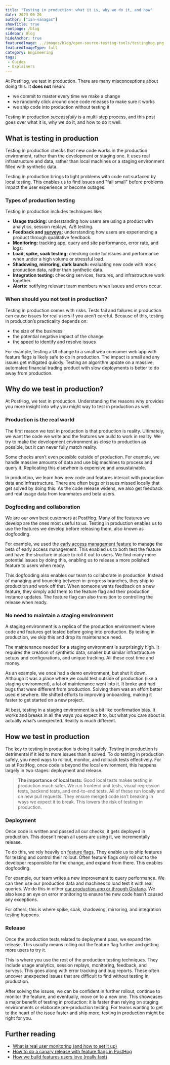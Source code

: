 ```yaml
---
title: "Testing in production: what it is, why we do it, and how"
date: 2023-06-26
author: ["ian-vanagas"]
showTitle: true
rootpage: /blog
sidebar: Blog
hideAnchor: true
featuredImage: ../images/blog/open-source-testing-tools/testinghog.png
featuredImageType: full
category: Engineering
tags:
 - Guides
 - Explainers
--- 
```


At PostHog, we test in production. There are many misconceptions about doing this. It **does not** mean:

- we commit to master every time we make a change
- we randomly click around once code releases to make sure it works
- we ship code into production without testing it

Testing in production *successfully* is a multi-step process, and this post goes over what it is, why we do it, and how to do it well.

## What is testing in production

Testing in production checks that new code works in the production environment, rather than the development or staging one. It uses real infrastructure and data, rather than local machines or a staging environment filled with synthetic data.

Testing in production brings to light problems with code not surfaced by local testing. This enables us to find issues and "fail small" before problems impact the user experience or become outages.

### Types of production testing

Testing in production includes techniques like:

- **Usage tracking:** understanding how users are using a product with analytics, session replays, A/B testing.
- **Feedback and [surveys](/docs/surveys/manual):** understanding how users are experiencing a product through qualitative feedback.
- **Monitoring:** tracking app, query and site performance, error rate, and logs.
- **Load, spike, soak testing:** checking code for issues and performance when under a high volume or stressful load.
- **Shadowing, mirroring, dark launch:** evaluating new code with mock production data, rather than synthetic data.
- **Integration testing:** checking services, features, and infrastructure work together.
- **Alerts:** notifying relevant team members when issues and errors occur.

### When should you not test in production?

Testing in production comes with risks. Tests fail and failures in production can cause issues for real users if you aren’t careful. Because of this, testing in production’s practicality depends on:

- the size of the business
- the potential negative impact of the change
- the speed to identify and resolve issues

For example, testing a UI change to a small web consumer web app with feature flags is likely safe to do in production. The impact is small and any issues get mitigated quickly. Testing an algorithm update on a massive, automated financial trading product with slow deployments is better to do away from production.

## Why do we test in production?

At PostHog, we test in production. Understanding the reasons why provides you more insight into why you might way to test in production as well.

### Production is the real world

The first reason we test in production is that production is reality. Ultimately, we want the code we write and the features we build to work in reality. We try to make the development environment as close to production as possible, but it can never fully match reality.

Some checks aren’t even possible outside of production. For example, we handle massive amounts of data and use big machines to process and query it. Replicating this elsewhere is expensive and unsustainable.

In production, we learn how new code and features interact with production data and infrastructure. There are often bugs or issues missed locally that get solved by doing this. As the code release widens, we also get feedback and real usage data from teammates and beta users.

### Dogfooding and collaboration

We are our own best customers at PostHog. Many of the features we develop are the ones most useful to us. Testing in production enables us to use the features we develop before releasing them, also known as dogfooding.

For example, we used the [early access management feature](/docs/feature-flags/early-access-feature-management) to manage the beta of early access management. This enabled us to both test the feature and have the structure in place to roll it out to users. We find many more potential issues by doing this, enabling us to release a more polished feature to users when ready.

This dogfooding also enables our team to collaborate in production. Instead of managing and bouncing between in-progress branches, they ship to production and work off that. When someone wants feedback on a new feature, they simply add them to the feature flag and their production instance updates. The feature flag can also transition to controlling the release when ready.

### No need to maintain a staging environment

A staging environment is a replica of the production environment where code and features get tested before going into production. By testing in production, we skip this and drop its maintenance need.

The maintenance needed for a staging environment is surprisingly high. It requires the creation of synthetic data, smaller but similar infrastructure setups and configurations, and unique tracking. All these cost time and money. 

As an example, we once had a demo environment, but shut it down. Although it was a place where we could test outside of production (like a staging environment), a lot of maintenance went into it. It broke and had bugs that were different from production. Solving them was an effort better used elsewhere. We shifted efforts to improving onboarding, making it faster to get started on a new project.

At best, testing in a staging environment is a bit like confirmation bias. It works and breaks in all the ways you expect it to, but what you care about is actually what’s unexpected. Reality is much different.

## How we test in production

The key to testing in production is doing it safely. Testing in production is detrimental if it led to more issues than it solved. To do testing in production safely, you need ways to rollout, monitor, and rollback tests effectively. For us at PostHog, once code is beyond the local environment, this happens largely in two stages: deployment and release.

> **The importance of local tests:** Good local tests makes testing in production much safer. We run frontend unit tests, visual regression tests, backend tests, and end-to-end tests. All of these run locally and on new pull requests. They ensure merged code isn’t breaking in ways we expect it to break. This lowers the risk of testing in production.

### Deployment

Once code is written and passed all our checks, it gets deployed in production. This doesn’t mean all users are using it, we incrementally release.

To do this, we rely heavily on [feature flags](/docs/feature-flags). They enable us to ship features for testing and control their rollout. Often feature flags only roll out to the developer responsible for the change, and expand from there. This enables dogfooding.

For example, our team writes a new improvement to query performance. We can then use our production data and machines to load test it with real queries. We do this in either [our production app or through Grafana](/handbook/engineering/databases/query-performance-optimization). We also keep an eye on error monitoring to ensure the new code hasn’t caused any exceptions.

For others, this is where spike, soak, shadowing, mirroring, and integration testing happens.

### Release

Once the production tests related to deployment pass, we expand the release. This usually means rolling out the feature flag further and getting more users to try it.

This is where you use the rest of the production testing techniques. They include usage analytics, session replays, monitoring, feedback, and surveys. This goes along with error tracking and bug reports. These often uncover unexpected issues that are difficult to find without testing in production.

After solving the issues, we can be confident in further rollout, continue to monitor the feature, and eventually, move on to a new one. This showcases a major benefit of testing in production: it is faster than relying on staging environments or elaborate pre-production testing. For teams wanting to get to the heart of the issue faster and ship more, testing in production might be right for you.

## Further reading

- [What is real user monitoring (and how to set it up)](/blog/real-user-monitoring)
- [How to do a canary release with feature flags in PostHog](/tutorials/canary-release)
- [How we build features users love (really fast)](/blog/measuring-feature-success)
